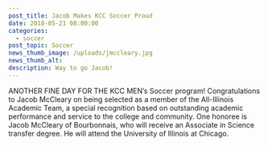 ```yaml
---
post_title: Jacob Makes KCC Soccer Proud
date: 2018-05-21 08:00:00
categories:
  - soccer
post_topic: Soccer
news_thumb_image: /uploads/jmccleary.jpg
news_thumb_alt:
description: Way to go Jacob!
---
```


ANOTHER FINE DAY FOR THE KCC MEN’s Soccer program! Congratulations to Jacob McCleary on being selected as a member of the All-Illinois Academic Team, a special recognition based on outstanding academic performance and service to the college and community. One honoree is Jacob McCleary of Bourbonnais, who will receive an Associate in Science transfer degree. He will attend the University of Illinois at Chicago.
